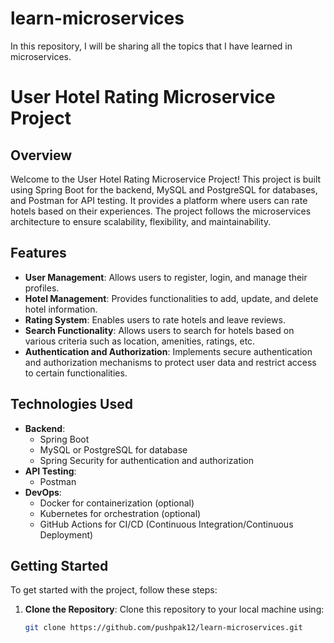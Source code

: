 # learn-microservices
In this repository, I will be sharing all the topics that I have learned in microservices.

# User Hotel Rating Microservice Project

## Overview

Welcome to the User Hotel Rating Microservice Project! This project is built using Spring Boot for the backend, MySQL and PostgreSQL for databases, and Postman for API testing. It provides a platform where users can rate hotels based on their experiences. The project follows the microservices architecture to ensure scalability, flexibility, and maintainability.

## Features

- **User Management**: Allows users to register, login, and manage their profiles.
- **Hotel Management**: Provides functionalities to add, update, and delete hotel information.
- **Rating System**: Enables users to rate hotels and leave reviews.
- **Search Functionality**: Allows users to search for hotels based on various criteria such as location, amenities, ratings, etc.
- **Authentication and Authorization**: Implements secure authentication and authorization mechanisms to protect user data and restrict access to certain functionalities.

## Technologies Used

- **Backend**:
  - Spring Boot
  - MySQL or PostgreSQL for database
  - Spring Security for authentication and authorization
- **API Testing**:
  - Postman
- **DevOps**:
  - Docker for containerization (optional)
  - Kubernetes for orchestration (optional)
  - GitHub Actions for CI/CD (Continuous Integration/Continuous Deployment)

## Getting Started

To get started with the project, follow these steps:

1. **Clone the Repository**: Clone this repository to your local machine using:

   ```bash
   git clone https://github.com/pushpak12/learn-microservices.git

